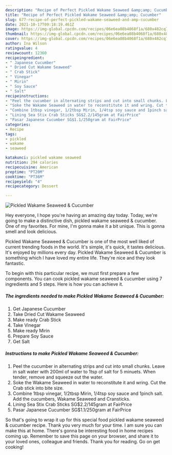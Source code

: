 ```yaml
---
description: "Recipe of Perfect Pickled Wakame Seaweed &amp;amp; Cucumber"
title: "Recipe of Perfect Pickled Wakame Seaweed &amp;amp; Cucumber"
slug: 677-recipe-of-perfect-pickled-wakame-seaweed-and-amp-cucumber
date: 2021-10-17T09:18:19.461Z
image: https://img-global.cpcdn.com/recipes/06e6ea08b4068f1a/680x482cq70/pickled-wakame-seaweed-cucumber-recipe-main-photo.jpg
thumbnail: https://img-global.cpcdn.com/recipes/06e6ea08b4068f1a/680x482cq70/pickled-wakame-seaweed-cucumber-recipe-main-photo.jpg
cover: https://img-global.cpcdn.com/recipes/06e6ea08b4068f1a/680x482cq70/pickled-wakame-seaweed-cucumber-recipe-main-photo.jpg
author: Ina Wilson
ratingvalue: 4
reviewcount: 12360
recipeingredient:
- " Japanese Cucumber"
- " Dried Cut Wakame Seaweed"
- " Crab Stick"
- " Vinegar"
- " Mirin"
- " Soy Sauce"
- " Salt"
recipeinstructions:
- "Peel the cucumber in alternating strips and cut into small chunks. Leave in salt water with 200ml of water to 1tsp of salt for 5 minuets. When tender, remove and squeeze out the water."
- "Soke the Wakame Seaweed in water to reconstitute it and wring. Cut the Crab stick into bite size."
- "Combine 1tbsp vinegar, 1/2tbsp Mirin, 1/4tsp soy sauce and 1pinch salt. Add the cucumbers, Wakame Seaweed and Cransticks."
- "Lining Sea Stix Crab Sticks SG$2.2/145gram at FairPrice"
- "Pasar Japanese Cucumber SG$1.1/250gram at FairPrice"
categories:
- Recipe
tags:
- pickled
- wakame
- seaweed

katakunci: pickled wakame seaweed 
nutrition: 294 calories
recipecuisine: American
preptime: "PT20M"
cooktime: "PT36M"
recipeyield: "4"
recipecategory: Dessert

---
```



![Pickled Wakame Seaweed &amp; Cucumber](https://img-global.cpcdn.com/recipes/06e6ea08b4068f1a/680x482cq70/pickled-wakame-seaweed-cucumber-recipe-main-photo.jpg)

Hey everyone, I hope you're having an amazing day today. Today, we're going to make a distinctive dish, pickled wakame seaweed &amp; cucumber. One of my favorites. For mine, I'm gonna make it a bit unique. This is gonna smell and look delicious.

Pickled Wakame Seaweed &amp; Cucumber is one of the most well liked of current trending foods in the world. It's simple, it's quick, it tastes delicious. It's enjoyed by millions every day. Pickled Wakame Seaweed &amp; Cucumber is something which I have loved my entire life. They're nice and they look fantastic.




To begin with this particular recipe, we must first prepare a few components. You can cook pickled wakame seaweed &amp; cucumber using 7 ingredients and 5 steps. Here is how you can achieve it.

<!--inarticleads1-->

##### The ingredients needed to make Pickled Wakame Seaweed &amp; Cucumber:

1. Get  Japanese Cucumber
1. Take  Dried Cut Wakame Seaweed
1. Make ready  Crab Stick
1. Take  Vinegar
1. Make ready  Mirin
1. Prepare  Soy Sauce
1. Get  Salt




<!--inarticleads2-->

##### Instructions to make Pickled Wakame Seaweed &amp; Cucumber:

1. Peel the cucumber in alternating strips and cut into small chunks. Leave in salt water with 200ml of water to 1tsp of salt for 5 minuets. When tender, remove and squeeze out the water.
1. Soke the Wakame Seaweed in water to reconstitute it and wring. Cut the Crab stick into bite size.
1. Combine 1tbsp vinegar, 1/2tbsp Mirin, 1/4tsp soy sauce and 1pinch salt. Add the cucumbers, Wakame Seaweed and Cransticks.
1. Lining Sea Stix Crab Sticks SG$2.2/145gram at FairPrice
1. Pasar Japanese Cucumber SG$1.1/250gram at FairPrice




So that's going to wrap it up for this special food pickled wakame seaweed &amp; cucumber recipe. Thank you very much for your time. I am sure you can make this at home. There's gonna be interesting food in home recipes coming up. Remember to save this page on your browser, and share it to your loved ones, colleague and friends. Thank you for reading. Go on get cooking!
